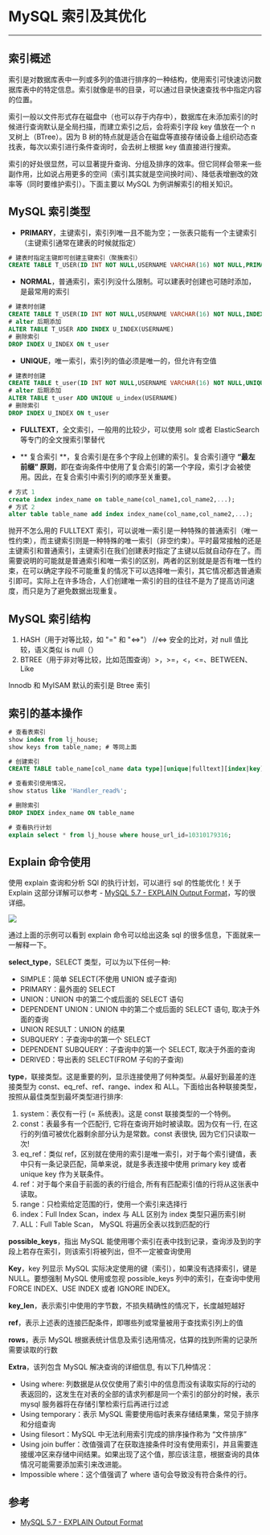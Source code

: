 # MySQL 索引及其优化
---

## 索引概述

索引是对数据库表中一列或多列的值进行排序的一种结构，使用索引可快速访问数据库表中的特定信息。索引就像是书的目录，可以通过目录快速查找书中指定内容的位置。

索引一般以文件形式存在磁盘中（也可以存于内存中），数据库在未添加索引的时候进行查询默认是全局扫描，而建立索引之后，会将索引字段 key 值放在一个 n 叉树上（BTree）。因为 B 树的特点就是适合在磁盘等直接存储设备上组织动态查找表，每次以索引进行条件查询时，会去树上根据 key 值直接进行搜索。

索引的好处很显然，可以显著提升查询、分组及排序的效率。但它同样会带来一些副作用，比如说占用更多的空间（索引其实就是空间换时间）、降低表增删改的效率等（同时要维护索引）。下面主要以 MySQL 为例讲解索引的相关知识。

## MySQL 索引类型

- **PRIMARY**，主键索引，索引列唯一且不能为空；一张表只能有一个主键索引（主键索引通常在建表的时候就指定）   
```sql
# 建表时指定主键即可创建主键索引（聚簇索引）
CREATE TABLE T_USER(ID INT NOT NULL,USERNAME VARCHAR(16) NOT NULL,PRIMARY KEY(ID))
```

- **NORMAL**，普通索引，索引列没什么限制。可以建表时创建也可随时添加，是最常用的索引    
```sql
# 建表时创建
CREATE TABLE T_USER(ID INT NOT NULL,USERNAME VARCHAR(16) NOT NULL,INDEX USERNAME_INDEX(USERNAME(16)))
# alter 后期添加
ALTER TABLE T_USER ADD INDEX U_INDEX(USERNAME)
# 删除索引
DROP INDEX U_INDEX ON t_user
```

- **UNIQUE**，唯一索引，索引列的值必须是唯一的，但允许有空值    
```sql
# 建表时创建
CREATE TABLE t_user(ID INT NOT NULL,USERNAME VARCHAR(16) NOT NULL,UNIQUE U_INDEX(USERNAME))
# alter 后期添加
ALTER TABLE t_user ADD UNIQUE u_index(USERNAME)
# 删除索引
DROP INDEX U_INDEX ON t_user
```

- **FULLTEXT**，全文索引，一般用的比较少，可以使用 solr 或者 ElasticSearch 等专门的全文搜索引擎替代

- ** 复合索引 **，复合索引是在多个字段上创建的索引。复合索引遵守 **“最左前缀” 原则**，即在查询条件中使用了复合索引的第一个字段，索引才会被使用。因此，在复合索引中索引列的顺序至关重要。    
```sql
# 方式 1
create index index_name on table_name(col_name1,col_name2,...);
# 方式 2
alter table table_name add index index_name(col_name,col_name2,...);
```

抛开不怎么用的 FULLTEXT 索引，可以说唯一索引是一种特殊的普通索引（唯一性约束），而主键索引则是一种特殊的唯一索引（非空约束）。平时最常接触的还是主键索引和普通索引，主键索引在我们创建表时指定了主键以后就自动存在了。而需要说明的可能就是普通索引和唯一索引的区别，两者的区别就是是否有唯一性约束，在可以确定字段不可能重复的情况下可以选择唯一索引，其它情况都选普通索引即可。实际上在许多场合，人们创建唯一索引的目的往往不是为了提高访问速度，而只是为了避免数据出现重复。

## MySQL 索引结构

1. HASH（用于对等比较，如 "=" 和 "<=>"）   //<=> 安全的比对，对 null 值比较，语义类似 is null（）
2. BTREE（用于非对等比较，比如范围查询）>，>=，<，<=、BETWEEN、Like

Innodb 和 MyISAM 默认的索引是 Btree 索引

## 索引的基本操作

```sql
# 查看表索引
show index from lj_house;
show keys from table_name; # 等同上面

# 创建索引
CREATE TABLE table_name[col_name data type][unique|fulltext][index|key][index_name](col_name[length])[asc|desc]

# 查看索引使用情况，
show status like 'Handler_read%';

# 删除索引
DROP INDEX index_name ON table_name

# 查看执行计划
explain select * from lj_house where house_url_id=10310179316;

```


## Explain 命令使用

使用 explain 查询和分析 SQl 的执行计划，可以进行 sql 的性能优化！关于 Explain 这部分详解可以参考 - [MySQL 5.7 - EXPLAIN Output Format](https://dev.mysql.com/doc/refman/5.7/en/explain-output.html)，写的很详细。

![](https://jverson.oss-cn-beijing.aliyuncs.com/f213eed6fc75476f360fdff37f963b1c.jpg)


通过上面的示例可以看到 explain 命令可以给出这条 sql 的很多信息，下面就来一一解释一下。

**select_type**，SELECT 类型，可以为以下任何一种:

- SIMPLE：简单 SELECT(不使用 UNION 或子查询)
- PRIMARY：最外面的 SELECT
- UNION：UNION 中的第二个或后面的 SELECT 语句
- DEPENDENT UNION：UNION 中的第二个或后面的 SELECT 语句, 取决于外面的查询
- UNION RESULT：UNION 的结果
- SUBQUERY：子查询中的第一个 SELECT
- DEPENDENT SUBQUERY：子查询中的第一个 SELECT, 取决于外面的查询
- DERIVED：导出表的 SELECT(FROM 子句的子查询)

**type**，联接类型。这是重要的列，显示连接使用了何种类型。从最好到最差的连接类型为 const、eq_ref、ref、range、index 和 ALL。下面给出各种联接类型，按照从最佳类型到最坏类型进行排序:

1. system：表仅有一行 (= 系统表)。这是 const 联接类型的一个特例。
2. const：表最多有一个匹配行, 它将在查询开始时被读取。因为仅有一行, 在这行的列值可被优化器剩余部分认为是常数。const 表很快, 因为它们只读取一次!
3. eq_ref：类似 ref，区别就在使用的索引是唯一索引，对于每个索引键值，表中只有一条记录匹配，简单来说，就是多表连接中使用 primary key 或者 unique key 作为关联条件。
4. ref：对于每个来自于前面的表的行组合, 所有有匹配索引值的行将从这张表中读取。
5. range：只检索给定范围的行，使用一个索引来选择行
6. index：Full Index Scan，index 与 ALL 区别为 index 类型只遍历索引树
7. ALL：Full Table Scan， MySQL 将遍历全表以找到匹配的行


**possible_keys**，指出 MySQL 能使用哪个索引在表中找到记录，查询涉及到的字段上若存在索引，则该索引将被列出，但不一定被查询使用


**Key**，key 列显示 MySQL 实际决定使用的键（索引），如果没有选择索引，键是 NULL。要想强制 MySQL 使用或忽视 possible_keys 列中的索引，在查询中使用 FORCE INDEX、USE INDEX 或者 IGNORE INDEX。

**key_len**，表示索引中使用的字节数，不损失精确性的情况下，长度越短越好 

**ref**，表示上述表的连接匹配条件，即哪些列或常量被用于查找索引列上的值

**rows**，表示 MySQL 根据表统计信息及索引选用情况，估算的找到所需的记录所需要读取的行数

**Extra**，该列包含 MySQL 解决查询的详细信息, 有以下几种情况：

- Using where: 列数据是从仅仅使用了索引中的信息而没有读取实际的行动的表返回的，这发生在对表的全部的请求列都是同一个索引的部分的时候，表示 mysql 服务器将在存储引擎检索行后再进行过滤
- Using temporary：表示 MySQL 需要使用临时表来存储结果集，常见于排序和分组查询
- Using filesort：MySQL 中无法利用索引完成的排序操作称为 “文件排序”
- Using join buffer：改值强调了在获取连接条件时没有使用索引，并且需要连接缓冲区来存储中间结果。如果出现了这个值，那应该注意，根据查询的具体情况可能需要添加索引来改进能。
- Impossible where：这个值强调了 where 语句会导致没有符合条件的行。


## 参考

- [MySQL 5.7 - EXPLAIN Output Format](https://dev.mysql.com/doc/refman/5.7/en/explain-output.html)


